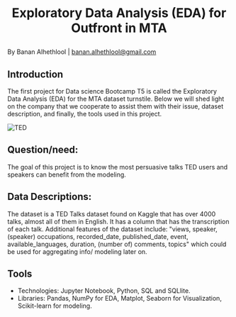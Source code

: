 # <p align="center"> Exploratory Data Analysis (EDA) for Outfront in MTA </p>
By Banan Alhethlool | banan.alhethlool@gmail.com

## Introduction

The first project for Data science Bootcamp T5 is called the Exploratory Data Analysis (EDA) for the MTA dataset turnstile. Below we will shed light on the company that we cooperate to assist them with their issue, dataset description, and finally, the tools used in this project.


![TED](https://upload.wikimedia.org/wikipedia/commons/thumb/a/aa/TED_three_letter_logo.svg/2560px-TED_three_letter_logo.svg.png)



## Question/need:
The goal of this project is to know the most persuasive talks TED users and speakers can benefit from the modeling.


## Data Descriptions:

The dataset is a TED Talks dataset found on Kaggle that has over 4000 talks, almost all of them in English. It has a column that has the transcription of each talk. Additional features of the dataset include: "views, speaker, (speaker) occupations, recorded_date, published_date, event, available_languages, duration, (number of) comments, topics" which could be used for aggregating info/ modeling later on.

## Tools

- Technologies: Jupyter Notebook, Python, SQL and SQLlite.
- Libraries: Pandas, NumPy for EDA, Matplot, Seaborn for Visualization, Scikit-learn for modeling.
